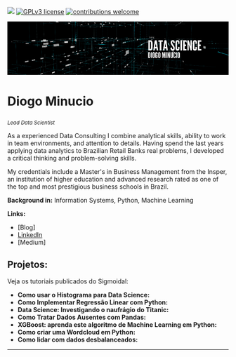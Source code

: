 [![](https://img.shields.io/badge/python-3.7+-blue.svg)](https://www.python.org/downloads/release/python-365/) [![GPLv3 license](https://img.shields.io/badge/License-GPLv3-blue.svg)](http://perso.crans.org/besson/LICENSE.html) [![contributions welcome](https://img.shields.io/badge/contributions-welcome-brightgreen.svg?style=flat)](https://github.com/carlosfab/data_science/issues)

<p align="center">
  <img src="DataScience_Diogo.png" >
</p>

# Diogo Minucio
<sub>*Lead Data Scientist* </sub>

As a experienced Data Consulting I combine analytical skills, ability to work in team environments, and attention to details. Having spend the last years applying data analytics to Brazilian Retail Banks real problems, I developed a critical thinking and problem-solving skills.

My credentials include a Master's in Business Management  from the Insper, an institution of higher education and advanced research rated as one of the top and most prestigious business schools in Brazil.

**Background in:** Information Systems, Python, Machine Learning

**Links:**
* [Blog]
* [LinkedIn](https://www.linkedin.com/in/diogominucio)
* [Medium]


## Projetos:
Veja os tutoriais publicados do Sigmoidal:

* **Como usar o Histograma para Data Science:** 
* **Como Implementar Regressão Linear com Python:** 
* **Data Science: Investigando o naufrágio do Titanic:** 
* **Como Tratar Dados Ausentes com Pandas:** 
* **XGBoost: aprenda este algoritmo de Machine Learning em Python:**
* **Como criar uma Wordcloud em Python:** 
* **Como lidar com dados desbalanceados:** 

---
